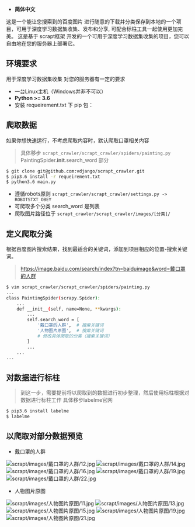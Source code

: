 - <b>简体中文</b>

这是一个能让您搜索到的百度图片 进行随意的下载并分类保存到本地的一个项目，可用于深度学习数据集收集、发布和分享, 可配合标柱工具一起使用更加完美。
这是基于 scrapt框架 开发的一个可用于深度学习数据集收集的项目，您可以自由地在您的服务器上部署它。

环境要求
-----------
用于深度学习数据集收集 对您的服务器有一定的要求

- 一台Linux主机（Windows并非不可以）
- **Python >= 3.6**
- 安装 requeirement.txt 下 pip 包：

爬取数据
------------
如果你想快速运行，不考虑爬取内容时，默认爬取口罩相关内容

> 具体移步 `scrapt_crawler/scrapt_crawler/spiders/painting.py` PaintingSpider.__init__.search_word 部分

```bash
$ git clone git@github.com:vdjango/scrapt_crawler.git
$ pip3.6 install -r requeirement.txt
$ python3.6 main.py
```

* 遵循robots原则 `scrapt_crawler/scrapt_crawler/settings.py -> ROBOTSTXT_OBEY`
* 可爬取多个分类 search_word 是列表
* 爬取图片路径位于 `scrapt_crawler/scrapt_crawler/images/[分类]/`


定义爬取分类
-----

根据百度图片搜索结果，找到最适合的关键词，添加到项目相应的位置-搜索关键词。

> https://image.baidu.com/search/index?tn=baiduimage&word=戴口罩的人群

```bash
$ vim scrapt_crawler/scrapt_crawler/spiders/painting.py
...
class PaintingSpider(scrapy.Spider):
    ...
    def __init__(self, name=None, **kwargs):
        ...
        self.search_word = [
            '戴口罩的人群',  # 搜索关键词
            '人物图片原图',  # 搜索关键词
            # 修改具体爬取的分类（搜索关键词）
        ]
        ...
    ...
...
```

对数据进行标柱
-----

> 到这一步，需要提前将以爬取到的数据进行初步整理，然后使用标柱根据对数据进行标柱工作
具体移步labelme官网

```bash
$ pip3.6 install labelme
$ labelme
```



以爬取对部分数据预览
-----

* 戴口罩的人群

![scrapt/images/戴口罩的人群/12.jpg]()
![scrapt/images/戴口罩的人群/14.jpg]()
![scrapt/images/戴口罩的人群/16.jpg]()
![scrapt/images/戴口罩的人群/19.jpg]()
![scrapt/images/戴口罩的人群/22.jpg]()

* 人物图片原图

![scrapt/images/人物图片原图/11.jpg]()
![scrapt/images/人物图片原图/13.jpg]()
![scrapt/images/人物图片原图/15.jpg]()
![scrapt/images/人物图片原图/19.jpg]()
![scrapt/images/人物图片原图/21.jpg]()
